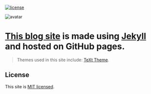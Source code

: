 [![license](https://img.shields.io/github/license/kitian616/jekyll-TeXt-theme.svg)](https://opensource.org/licenses/MIT)

![avatar](https://user-images.githubusercontent.com/96608251/189941561-bb270ce6-478c-4820-ac27-1002e681ff44.png)


# [This blog site](https://het-joshi.github.io/) is made using [Jekyll](https://jekyllrb.com/) and hosted on GitHub pages.

> Themes used in this site include: [TeXt Theme](https://tianqi.name/jekyll-TeXt-theme/).

## License

This site is [MIT licensed](https://opensource.org/licenses/MIT).
